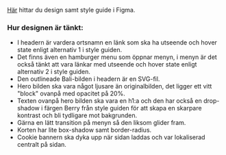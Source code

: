 [Här](https://www.figma.com/file/FL2mPxregv4Z1Iu1KQbLvi/Bali-Guiden?node-id=0%3A1) hittar du design samt style guide i Figma.

### Hur designen är tänkt:

- I headern är vardera ortsnamn en länk som ska ha utseende och hover state enligt alternativ 1 i style guiden.
- Det finns även en hamburger menu som öppnar menyn, i menyn är det också tänkt att vara länkar med utseende och hover state enligt alternativ 2 i style guiden.
- Den outlineade Bali-bilden i headern är en SVG-fil.
- Hero bilden ska vara något ljusare än originalbilden, det ligger ett vitt "block" ovanpå med opacitet på 20%.
- Texten ovanpå hero bilden ska vara en h1:a och den har också en drop-shadow i färgen Berry från style guiden för att skapa en skarpare kontrast och bli tydligare mot bakgrunden.
- Gärna en lätt transition på menyn så den liksom glider fram.
- Korten har lite box-shadow samt border-radius.
- Cookie bannern ska dyka upp när sidan laddas och var lokaliserad centralt på sidan.
